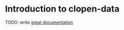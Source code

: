 # Introduction to clopen-data

TODO: write [great documentation](http://jacobian.org/writing/what-to-write/)
